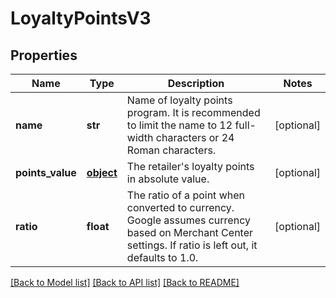 # LoyaltyPointsV3

## Properties
Name | Type | Description | Notes
------------ | ------------- | ------------- | -------------
**name** | **str** | Name of loyalty points program. It is recommended to limit the name to 12 full-width characters or 24 Roman characters. | [optional] 
**points_value** | [**object**](.md) | The retailer&#39;s loyalty points in absolute value. | [optional] 
**ratio** | **float** | The ratio of a point when converted to currency. Google assumes currency based on Merchant Center settings. If ratio is left out, it defaults to 1.0. | [optional] 

[[Back to Model list]](../README.md#documentation-for-models) [[Back to API list]](../README.md#documentation-for-api-endpoints) [[Back to README]](../README.md)


